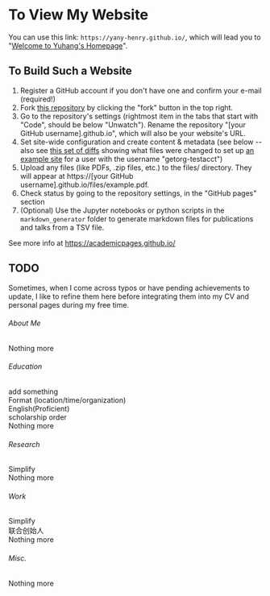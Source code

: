 # To View My Website

You can use this link: `https://yany-henry.github.io/`, which will lead you to "[Welcome to Yuhang's Homepage](https://yany-henry.github.io/)".

## To Build Such a Website

1. Register a GitHub account if you don't have one and confirm your e-mail (required!)
1. Fork [this repository](https://github.com/academicpages/academicpages.github.io) by clicking the "fork" button in the top right. 
1. Go to the repository's settings (rightmost item in the tabs that start with "Code", should be below "Unwatch"). Rename the repository "[your GitHub username].github.io", which will also be your website's URL.
1. Set site-wide configuration and create content & metadata (see below -- also see [this set of diffs](http://archive.is/3TPas) showing what files were changed to set up [an example site](https://getorg-testacct.github.io) for a user with the username "getorg-testacct")
1. Upload any files (like PDFs, .zip files, etc.) to the files/ directory. They will appear at https://[your GitHub username].github.io/files/example.pdf.  
1. Check status by going to the repository settings, in the "GitHub pages" section
1. (Optional) Use the Jupyter notebooks or python scripts in the `markdown_generator` folder to generate markdown files for publications and talks from a TSV file.

See more info at https://academicpages.github.io/

## TODO

Sometimes, when I come across typos or have pending achievements to update, I like to refine them here before integrating them into my CV and personal pages during my free time.

###### About Me
Nothing more  

###### Education
add something  
Format (location/time/organization)  
English(Proficient)  
scholarship order  
Nothing more  

###### Research
Simplify  
Nothing more  

###### Work
Simplify  
联合创始人  
Nothing more  

###### Misc.
Nothing more  
